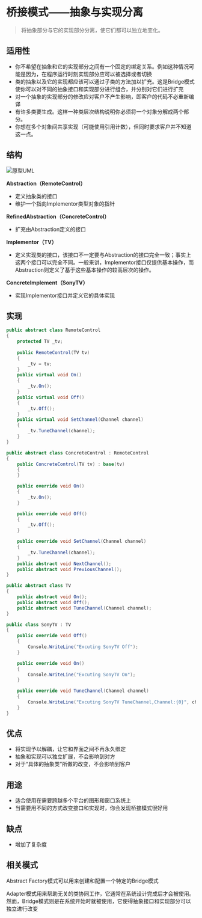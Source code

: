 # 桥接模式——抽象与实现分离

> 将抽象部分与它的实现部分分离，使它们都可以独立地变化。

## 适用性

- 你不希望在抽象和它的实现部分之间有一个固定的绑定关系。例如这种情况可能是因为，在程序运行时刻实现部分应可以被选择或者切换
- 类的抽象以及它的实现都应该可以通过子类的方法加以扩充。这是Bridge模式使你可以对不同的抽象接口和实现部分进行组合，并分别对它们进行扩充
- 对一个抽象的实现部分的修改应对客户不产生影响，即客户的代码不必重新编译
- 有许多类要生成。这样一种类层次结构说明你必须将一个对象分解成两个部分。
- 你想在多个对象间共享实现（可能使用引用计数），但同时要求客户并不知道这一点。

## 结构

<img :src="$withBase('/design/design_pattern/07Bridge.png')" alt="原型UML"/>

**Abstraction（RemoteControl）**

- 定义抽象类的接口
- 维护一个指向Implementor类型对象的指针

**RefinedAbstraction（ConcreteControl）**

- 扩充由Abstraction定义的接口

**Implementor（TV）**

- 定义实现类的接口，该接口不一定要与Abstraction的接口完全一致；事实上这两个接口可以完全不同。一般来讲，Implementor接口仅提供基本操作，而Abstraction则定义了基于这些基本操作的较高层次的操作。

**ConcreteImplement（SonyTV）**

- 实现Implementor接口并定义它的具体实现

## 实现

```c#
public abstract class RemoteControl
{
    protected TV _tv;
    
    public RemoteControl(TV tv)
    {
        _tv = tv;
    }
    public virtual void On()
    {
        _tv.On();
    }
    public virtual void Off()
    {
        _tv.Off();
    }
    public virtual void SetChannel(Channel channel)
    {
        _tv.TuneChannel(channel);
    }
}
```

```c#
public abstract class ConcreteControl : RemoteControl
{
    public ConcreteControl(TV tv) : base(tv) 
    {
    }

    public override void On()
    {
        _tv.On();
    }

    public override void Off()
    {
        _tv.Off();
    }

    public override void SetChannel(Channel channel)
    {
        _tv.TuneChannel(channel);
    }
    public abstract void NextChannel();
    public abstract void PreviousChannel();
}
```

```c#
public abstract class TV
{
    public abstract void On();
    public abstract void Off();
    public abstract void TuneChannel(Channel channel);
}
```

```c#
public class SonyTV : TV
{
    public override void Off()
    {
        Console.WriteLine("Excuting SonyTV Off");
    }

    public override void On()
    {
        Console.WriteLine("Excuting SonyTV On");
    }

    public override void TuneChannel(Channel channel)
    {
        Console.WriteLine("Excuting SonyTV TuneChannel,Channel:{0}", channel.Name);
    }
}
```

## 优点

 - 将实现予以解耦，让它和界面之间不再永久绑定
 - 抽象和实现可以独立扩展，不会影响到对方
 - 对于“具体的抽象类”所做的改变，不会影响到客户

## 用途

 - 适合使用在需要跨越多个平台的图形和窗口系统上
 - 当需要用不同的方式改变接口和实现时，你会发现桥接模式很好用

## 缺点

 - 增加了复杂度

## 相关模式

Abstract Factory模式可以用来创建和配置一个特定的Bridge模式

Adapter模式用来帮助无关的类协同工作，它通常在系统设计完成后才会被使用。然而，Bridge模式则是在系统开始时就被使用，它使得抽象接口和实现部分可以独立进行改变